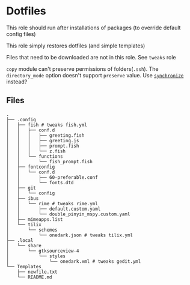 # Dotfiles

This role should run after installations of packages (to override default config files)

This role simply restores dotfiles (and simple templates)

Files that need to be downloaded are not in this role. See `tweaks` role

`copy` module can't preserve permissions of folders(`.ssh`). The `directory_mode` option doesn't support `preserve` value. Use [`synchronize`](https://docs.ansible.com/ansible/latest/collections/ansible/posix/synchronize_module.html) instead?

## Files
```
.
├── .config
│   ├── fish # tweaks fish.yml
│   │   ├── conf.d
│   │   │   ├── greeting.fish
│   │   │   ├── greeting.js
│   │   │   ├── prompt.fish
│   │   │   └── z.fish
│   │   └── functions
│   │       └── fish_prompt.fish
│   ├── fontconfig
│   │   └── conf.d
│   │       ├── 60-preferable.conf
│   │       └── fonts.dtd
│   ├── git
│   │   └── config
│   ├── ibus
│   │   └── rime # tweaks rime.yml
│   │       ├── default.custom.yaml
│   │       └── double_pinyin_mspy.custom.yaml
│   ├── mimeapps.list
│   └── tilix
│       └── schemes
│           └── onedark.json # tweaks tilix.yml
├── .local
│   └── share
│       └── gtksourceview-4
│           └── styles
│               └── onedark.xml # tweaks gedit.yml
└── Templates
    ├── newfile.txt
    └── README.md
```
